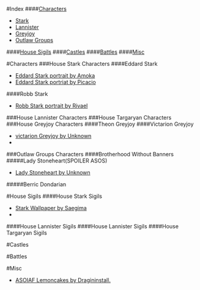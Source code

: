 #Index
####[Characters](#characters)
* [Stark](#house-stark-characters)
* [Lannister](#house-lannister)
* [Greyjoy](#house-greyjoy-characters)
* [Outlaw Groups](#outlaw-groups-characters)

####[House Sigils](#house-sigils)
####[Castles](#castles)
####[Battles](#battles)
####[Misc](#misc)

 

#Characters
###House Stark Characters
####Eddard Stark
* [Eddard Stark portrait by Amoka](http://awoiaf.westeros.org/index.php/File:Eddard_Amoka.jpg)
* [Eddard Stark portriat by Picacio](http://awoiaf.westeros.org/index.php/File:John_Picacio_Ned_Stark.jpg)

   

####Robb Stark
* [Robb Stark portrait by Rivael](http://awoiaf.westeros.org/index.php/File:Robb_stark_by_riavel.jpg)


###House Lannister Characters
###House Targaryan Characters
###House Greyjoy Characters
####Theon Greyjoy
####Victarion Greyjoy
* [victarion Greyjoy by Unknown](http://dragoninstall.deviantart.com/art/A-Song-of-Ice-and-Lemoncakes-264481091)
* 

###Outlaw Groups Characters
####Brotherhood Without Banners
#####Lady Stoneheart(SPOILER ASOS)
* [Lady Stoneheart by Unknown](http://imgur.com/r/gameofthrones/HEXlGsi)

#####Berric Dondarian

#House Sigils
####House Stark Sigils
* [Stark Wallpaper by Saegima](http://www.fanpop.com/clubs/house-stark/images/23274584/title/house-stark-wallpaper)
* 

####House Lannister Sigils
####House Lannister Sigils
####House Targaryan Sigils

#Castles

#Battles

#Misc
* [ASOIAF Lemoncakes by Dragininstall.](http://dragoninstall.deviantart.com/art/A-Song-of-Ice-and-Lemoncakes-264481091)

